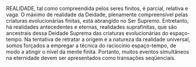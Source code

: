 ﻿REALIDADE, tal como compreendida pelos seres finitos, é parcial, relativa e vaga. O máximo de realidade da Deidade, plenamente compreensível pelas criaturas evolucionárias finitas, está abrangido no Ser Supremo. Entretanto, há realidades antecedentes e eternas, realidades suprafinitas, que são ancestrais dessa Deidade Suprema das criaturas evolucionárias do espaço-tempo. Na tentativa de retratar a origem e a natureza da realidade universal, somos forçados a empregar a técnica do raciocínio espaço-tempo, de modo a atingir o nível da mente finita. Portanto, muitos eventos simultâneos na eternidade devem ser apresentados como transações seqüenciais.